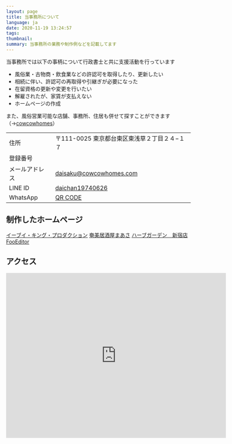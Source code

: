 ```yaml
---
layout: page
title: 当事務所について
language: ja
date: 2020-11-19 13:24:57
tags:
thumbnail:
summary: 当事務所の業務や制作例などを記載してます
---
```

当事務所では以下の事柄について行政書士と共に支援活動を行っています
* 風俗業・古物商・飲食業などの許認可を取得したり、更新したい
* 相続に伴い、許認可の再取得や引継ぎが必要になった
* 在留資格の更新や変更を行いたい
* 解雇されたが、家賃が支払えない
* ホームページの作成

また、風俗営業可能な店舗、事務所、住居も併せて探すことができます（→[cowcowhomes](https://www.cowcowhomes.com/)）

|    |    |
| ---- | ---- |
|  住所  |  〒111-0025 東京都台東区東浅草２丁目２４−１７  |
|  登録番号  |    |
|  メールアドレス  |  [daisaku@cowcowhomes.com](mailto:daisaku@cowcowhomes.com)  |
|  LINE ID  |  [daichan19740626](https://line.me/ti/p/daichan19740626)  |
|  WhatsApp |  [QR CODE](https://wa.me/qr/KLSJ6JJ7Z277L1)  |

## 制作したホームページ
[イーブイ・キング・プロダクション](https://ev-king.net/)
[奄美居酒屋まあさ](https://mahsa-amamiizakaya.netlify.app/)
[ハーブガーデン　新宿店](https://herbgarden-shinjuku.netlify.app/)
[FooEditor](https://fooeditor.osdn.jp/)

## アクセス
<iframe src="https://www.google.com/maps/embed?pb=!1m18!1m12!1m3!1d3239.0648183045996!2d139.79760191526!3d35.724624380184196!2m3!1f0!2f0!3f0!3m2!1i1024!2i768!4f13.1!3m3!1m2!1s0x60188eeef5223ba1%3A0x55c97367f17381df!2z44CSMTExLTAwMjUg5p2x5Lqs6YO95Y-w5p2x5Yy65p2x5rWF6I2J77yS5LiB55uu77yS77yU4oiS77yR77yXIOOBteOBmOOCs-ODvOODnQ!5e0!3m2!1sja!2sjp!4v1548125976549" width="600" height="450" frameborder="0" style="border:0" allowfullscreen="" ></iframe>
